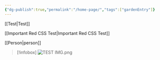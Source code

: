 ```yaml
---
{"dg-publish":true,"permalink":"/home-page/","tags":["gardenEntry"]}
---
```



[[Test\|Test]]

[[Important Red CSS Test\|Important Red CSS Test]]

[[Person\|person]]

>[!infobox]
>![TEST IMG.png](/img/user/z_Images/TEST%20IMG.png)